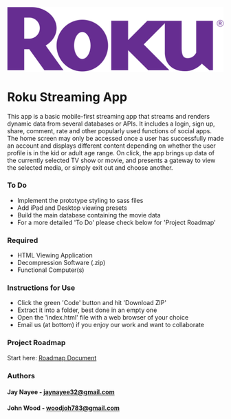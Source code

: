 ![rokuLogoWide](assets/readme/logoWide.png "Roku Logo")
# Roku Streaming App

This app is a basic mobile-first streaming app that streams and renders dynamic data from several databases or APIs. It includes a login, sign up, share, comment, rate and other popularly used functions of social apps. The home screen may only be accessed once a user has successfully made an account and displays different content depending on whether the user profile is in the kid or adult age range. On click, the app brings up data of the currently selected TV show or movie, and presents a gateway to view the selected media, or simply exit out and choose another.

### To Do

- Implement the prototype styling to sass files
- Add iPad and Desktop viewing presets
- Build the main database containing the movie data
- For a more detailed 'To Do' please check below for 'Project Roadmap'

### Required

- HTML Viewing Application
- Decompression Software (.zip)
- Functional Computer(s)

### Instructions for Use

- Click the green 'Code' button and hit 'Download ZIP'
- Extract it into a folder, best done in an empty one
- Open the 'index.html' file with a web browser of your choice
- Email us (at bottom) if you enjoy our work and want to collaborate

### Project Roadmap

Start here: [Roadmap Document](https://docs.google.com/document/d/1XvLoM3WDKcM0z8NsTtYCMZSgUkxdRZ1US3o8SnxdTzQ/edit?usp=sharing)

### Authors

#### Jay Nayee - jaynayee32@gmail.com

#### John Wood - woodjoh783@gmail.com

